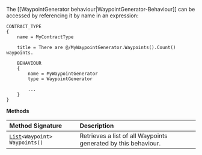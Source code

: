 The [[WaypointGenerator behaviour|WaypointGenerator-Behaviour]] can be accessed by referencing it by name in an expression:
```
CONTRACT_TYPE
{
    name = MyContractType
    
    title = There are @/MyWaypointGenerator.Waypoints().Count() waypoints.

    BEHAVIOUR
    {
        name = MyWaypointGenerator
        type = WaypointGenerator

        ...
    }
}
```

**Methods**

| Method Signature | Description |
| :--- | :--- |
| [`List`](List-Type)`<Waypoint> Waypoints()` | Retrieves a list of all Waypoints generated by this behaviour. |
